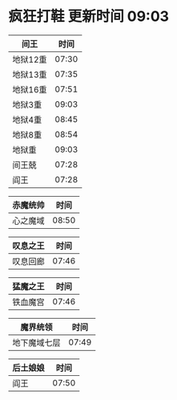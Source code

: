 # 疯狂打鞋 更新时间 09:03

| 间王   | 时间    |
|--------|-------|
| 地狱12重 | 07:30 |
| 地狱13重 | 07:35 |
| 地狱16重 | 07:51 |
| 地狱3重 | 09:03 |
| 地狱4重 | 08:45 |
| 地狱8重 | 08:54 |
| 地狱重 | 09:03 |
| 间王兢 | 07:28 |
| 阎王 | 07:28 |

| 赤魔统帅   | 时间    |
|--------|-------|
| 心之魔域 | 08:50 |

| 叹息之王   | 时间    |
|--------|-------|
| 叹息回廊 | 07:46 |

| 猛魔之王   | 时间    |
|--------|-------|
| 铁血魔宫 | 07:46 |

| 魔界统领   | 时间    |
|--------|-------|
| 地下魔域七层 | 07:49 |

| 后土娘娘   | 时间    |
|--------|-------|
| 阎王 | 07:50 |
